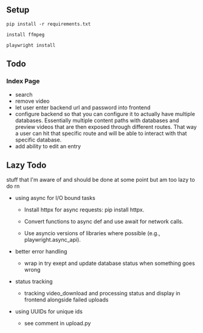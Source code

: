 ## Setup

`pip install -r requirements.txt`

`install ffmpeg`

`playwright install`

## Todo

### Index Page

- search
- remove video
- let user enter backend url and password into frontend
- configure backend so that you can configure it to actually have multiple databases. Essentially multiple content paths with databases and preview videos that are then exposed through different routes. That way a user can hit that specific route and will be able to interact with that specific database.
- add ability to edit an entry

## Lazy Todo

stuff that I'm aware of and should be done at some point but am too lazy to do rn

- using async for I/O bound tasks

  - Install httpx for async requests: pip install httpx.

  - Convert functions to async def and use await for network calls.

  - Use asyncio versions of libraries where possible (e.g., playwright.async_api).

- better error handling

  - wrap in try exept and update database status when something goes wrong

- status tracking

  - tracking video_download and processing status and display in frontend alongside failed uploads

- using UUIDs for unique ids
  - see comment in upload.py
